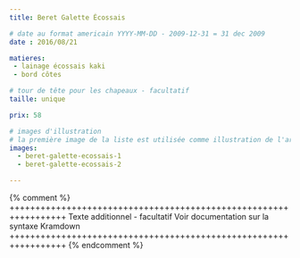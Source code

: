 ```yaml
---
title: Beret Galette Écossais

# date au format americain YYYY-MM-DD - 2009-12-31 = 31 dec 2009
date : 2016/08/21

matieres:
 - lainage écossais kaki
 - bord côtes

# tour de tête pour les chapeaux - facultatif
taille: unique

prix: 58

# images d'illustration
# la première image de la liste est utilisée comme illustration de l'article dans les pages de listing.
images:
  - beret-galette-ecossais-1
  - beret-galette-ecossais-2

---
```

{% comment %} +++++++++++++++++++++++++++++++++++++++++++++++++++++++++++++++++
              Texte additionnel - facultatif
              Voir documentation sur la syntaxe Kramdown
+++++++++++++++++++++++++++++++++++++++++++++++++++++++++++++++++ {% endcomment %}

